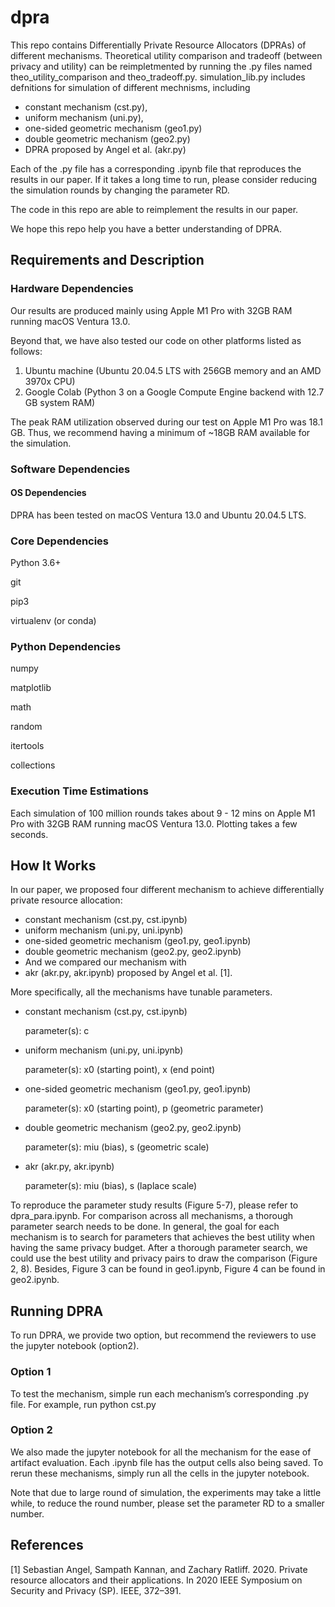 # dpra
This repo contains Differentially Private Resource Allocators (DPRAs) of different mechanisms.
Theoretical utility comparison and tradeoff (between privacy and utility) can be reimpletmented by running the .py files named theo_utility_comparison and theo_tradeoff.py.
simulation_lib.py includes defnitions for simulation of different mechnisms, including 
- constant mechanism (cst.py), 
- uniform mechanism (uni.py), 
- one-sided geometric mechanism (geo1.py)
- double geometric mechanism (geo2.py)
- DPRA proposed by Angel et al. (akr.py)

Each of the .py file has a corresponding .ipynb file that reproduces the results in our paper. If it takes a long time to run, please consider reducing the simulation rounds by changing the parameter RD.

The code in this repo are able to reimplement the results in our paper.

We hope this repo help you have a better understanding of DPRA.



## Requirements and Description

### Hardware Dependencies
Our results are produced mainly using Apple M1 Pro with 32GB RAM running macOS Ventura 13.0. 

Beyond that, we have also tested our code on other platforms listed as follows:
1. Ubuntu machine (Ubuntu 20.04.5 LTS with 256GB memory and an AMD 3970x CPU)
2. Google Colab (Python 3 on a Google Compute Engine backend with 12.7 GB system RAM)

The peak RAM utilization observed during our test on Apple M1 Pro was 18.1 GB. Thus, we recommend having a minimum of ~18GB RAM available for the simulation.

### Software Dependencies
#### OS Dependencies
DPRA has been tested on macOS Ventura 13.0 and Ubuntu 20.04.5 LTS.

### Core Dependencies 
Python 3.6+ 

git

pip3

virtualenv (or conda)
 
### Python Dependencies
numpy 

matplotlib

math

random

itertools

collections

### Execution Time Estimations
Each simulation of 100 million rounds takes about 9 - 12 mins on Apple M1 Pro with 32GB RAM running macOS Ventura 13.0.
Plotting takes a few seconds.

## How It Works
In our paper, we proposed four different mechanism to achieve differentially private resource allocation:

- constant mechanism (cst.py, cst.ipynb)
- uniform mechanism (uni.py, uni.ipynb)
- one-sided geometric mechanism (geo1.py, geo1.ipynb)
- double geometric mechanism (geo2.py, geo2.ipynb)
- And we compared our mechanism with 
- akr (akr.py, akr.ipynb) proposed by Angel et al. [1].

More specifically, all the mechanisms have tunable parameters.

- constant mechanism (cst.py, cst.ipynb)

    parameter(s): c

- uniform mechanism (uni.py, uni.ipynb)

    parameter(s): x0 (starting point), x (end point)

- one-sided geometric mechanism (geo1.py, geo1.ipynb)
  
    parameter(s): x0 (starting point), p (geometric parameter)

- double geometric mechanism (geo2.py, geo2.ipynb)

    parameter(s): miu (bias), s (geometric scale)

- akr (akr.py, akr.ipynb) 

    parameter(s): miu (bias), s (laplace scale)

To reproduce the parameter study results (Figure 5-7), please refer to dpra_para.ipynb.
For comparison across all mechanisms, a thorough parameter search needs to be done. In general, the goal for each mechanism is to search for parameters that achieves the best utility when having the same privacy budget. After a thorough parameter search, we could use the best utility and privacy pairs to draw the comparison (Figure 2, 8). Besides, Figure 3 can be found in geo1.ipynb, Figure 4 can be found in geo2.ipynb.

## Running DPRA
To run DPRA, we provide two option, but recommend the reviewers to use the jupyter notebook (option2).

### Option 1
To test the mechanism, simple run each mechanism’s corresponding .py file. For example, run
python cst.py


### Option 2
We also made the jupyter notebook for all the mechanism for the ease of artifact evaluation. Each .ipynb file has the output cells also being saved. To rerun these mechanisms, simply run all the cells in the jupyter notebook. 

Note that due to large round of simulation, the experiments may take a little while, to reduce the round number, please set the parameter RD to a smaller number.


## References
[1] Sebastian Angel, Sampath Kannan, and Zachary Ratliff. 2020. Private resource allocators and their applications. In 2020 IEEE Symposium on Security and Privacy (SP). IEEE, 372–391.





